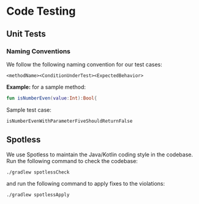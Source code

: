 # Code Testing

## Unit Tests

### Naming Conventions

We follow the following naming convention for our test cases:

```
<methodName><ConditionUnderTest><ExpectedBehavior>
```

**Example:** for a sample method:

```kotlin
fun isNumberEven(value:Int):Bool{
```

Sample test case:

```
isNumberEvenWithParameterFiveShouldReturnFalse
```

## Spotless

We use Spotless to maintain the Java/Kotlin coding style in the codebase. Run the following command to check the codebase:

```
./gradlew spotlessCheck
```

and run the following command to apply fixes to the violations:

```
./gradlew spotlessApply
```
